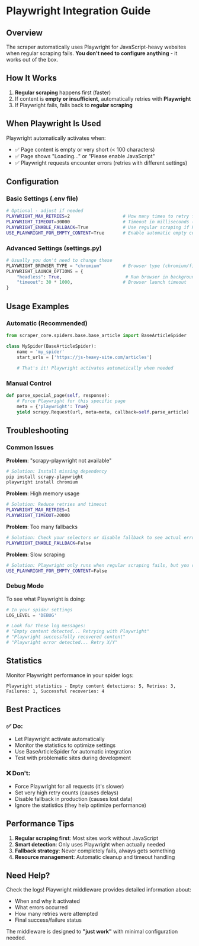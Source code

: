 # Playwright Integration Guide

## Overview

The scraper automatically uses Playwright for JavaScript-heavy websites when regular scraping fails. **You don't need to configure anything** - it works out of the box.

## How It Works

1. **Regular scraping** happens first (faster)
2. If content is **empty or insufficient**, automatically retries with **Playwright**
3. If Playwright fails, falls back to **regular scraping**

## When Playwright Is Used

Playwright automatically activates when:
- ✅ Page content is empty or very short (< 100 characters)
- ✅ Page shows "Loading..." or "Please enable JavaScript"
- ✅ Playwright requests encounter errors (retries with different settings)

## Configuration

### Basic Settings (.env file)
```bash
# Optional - adjust if needed
PLAYWRIGHT_MAX_RETRIES=2                    # How many times to retry failed Playwright requests
PLAYWRIGHT_TIMEOUT=30000                    # Timeout in milliseconds (30 seconds)
PLAYWRIGHT_ENABLE_FALLBACK=True             # Use regular scraping if Playwright fails
USE_PLAYWRIGHT_FOR_EMPTY_CONTENT=True       # Enable automatic empty content detection
```

### Advanced Settings (settings.py)
```python
# Usually you don't need to change these
PLAYWRIGHT_BROWSER_TYPE = "chromium"        # Browser type (chromium/firefox/webkit)
PLAYWRIGHT_LAUNCH_OPTIONS = {
    "headless": True,                        # Run browser in background
    "timeout": 30 * 1000,                   # Browser launch timeout
}
```

## Usage Examples

### Automatic (Recommended)
```python
from scraper_core.spiders.base.base_article import BaseArticleSpider

class MySpider(BaseArticleSpider):
    name = 'my_spider'
    start_urls = ['https://js-heavy-site.com/articles']
    
    # That's it! Playwright activates automatically when needed
```

### Manual Control
```python
def parse_special_page(self, response):
    # Force Playwright for this specific page
    meta = {'playwright': True}
    yield scrapy.Request(url, meta=meta, callback=self.parse_article)
```

## Troubleshooting

### Common Issues

**Problem**: "scrapy-playwright not available"
```bash
# Solution: Install missing dependency
pip install scrapy-playwright
playwright install chromium
```

**Problem**: High memory usage
```bash
# Solution: Reduce retries and timeout
PLAYWRIGHT_MAX_RETRIES=1
PLAYWRIGHT_TIMEOUT=20000
```

**Problem**: Too many fallbacks
```bash
# Solution: Check your selectors or disable fallback to see actual errors
PLAYWRIGHT_ENABLE_FALLBACK=False
```

**Problem**: Slow scraping
```bash
# Solution: Playwright only runs when regular scraping fails, but you can disable it
USE_PLAYWRIGHT_FOR_EMPTY_CONTENT=False
```

### Debug Mode

To see what Playwright is doing:
```python
# In your spider settings
LOG_LEVEL = 'DEBUG'

# Look for these log messages:
# "Empty content detected... Retrying with Playwright"
# "Playwright successfully recovered content"
# "Playwright error detected... Retry X/Y"
```

## Statistics

Monitor Playwright performance in your spider logs:
```
Playwright statistics - Empty content detections: 5, Retries: 3, Failures: 1, Successful recoveries: 4
```

## Best Practices

### ✅ Do:
- Let Playwright activate automatically
- Monitor the statistics to optimize settings
- Use BaseArticleSpider for automatic integration
- Test with problematic sites during development

### ❌ Don't:
- Force Playwright for all requests (it's slower)
- Set very high retry counts (causes delays)
- Disable fallback in production (causes lost data)
- Ignore the statistics (they help optimize performance)

## Performance Tips

1. **Regular scraping first**: Most sites work without JavaScript
2. **Smart detection**: Only uses Playwright when actually needed
3. **Fallback strategy**: Never completely fails, always gets something
4. **Resource management**: Automatic cleanup and timeout handling

## Need Help?

Check the logs! Playwright middleware provides detailed information about:
- When and why it activated
- What errors occurred
- How many retries were attempted
- Final success/failure status

The middleware is designed to **"just work"** with minimal configuration needed.
